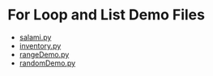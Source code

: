 
  <h1>For Loop and List Demo Files</h1>
  <ul>
    <li><a href = "salami.py">salami.py</a></li>
    <li><a href = "inventory.py">inventory.py</a></li>
    <li><a href = "rangeDemo.py">rangeDemo.py</a></li>
    <li><a href = "randomDemo.py">randomDemo.py</a></li>

  </ul>
